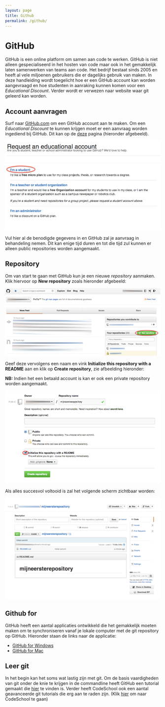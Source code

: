 ```yaml
---
layout: page
title: Github
permalink: /github/
---
```

# GitHub
GitHub is een online platform om samen aan code te werken. GitHub is niet alleen gespecialiseerd in het hosten van code maar ook in het gemakkelijk laten samenwerken van teams aan code.
Het bedrijf bestaat sinds 2005 en heeft al vele miljoenen gebruikers die er dagelijks gebruik van maken. In deze handleiding wordt toegelicht hoe er een GitHub account kan worden aangevraagd en hoe studenten in aanraking kunnen komen voor een *Educational Discount*. Verder wordt er verwezen naar website waar git geleerd kan worden.

## Account aanvragen
Surf naar [GitHub.com](http://www.github.com) om een GitHub account aan te maken.
Om een *Educational Discount* te kunnen krijgen moet er een aanvraag worden ingediend bij GitHub.
Dit kan op de [deze](https://education.github.com/pack) pagina (hieronder afgebeeld).

![Github Request](assets/img/github-request.png)

Vul hier al de benodigde gegevens in en GitHub zal je aanvraag in behandeling nemen. Dit kan enige tijd duren en tot die tijd zul kunnen er alleen public repositories worden aangemaakt.

## Repository
Om van start te gaan met GitHub kun je een nieuwe *repository* aanmaken.
Klik hiervoor op **New repository** zoals hieronder afgebeeld:

![Github Dashboard](assets/img/github-dashboard.png)

Geef deze vervolgens een naam en vink **Initialize this repository with a README** aan en klik op **Create repository**, zie afbeelding hieronder:

**NB:** Indien het een betaald account is kan er ook een private repository worden aangemaakt.

![Github New](assets/img/github-new.png)

Als alles succesvol voltooid is zal het volgende scherm zichtbaar worden:

![GitHub repo](assets/img/github-repo.png)

## Github for
GitHub heeft een aantal applicaties ontwikkeld die het gemakkelijk moeten maken om te synchroniseren vanaf je lokale computer met de git repository op GitHub.
Hieronder staan de links naar de applicatie:

* [GitHub for Windows](http://windows.github.com/)
* [GitHub for Mac](http://mac.github.com/)

## Leer git
In het begin kan het soms wat lastig zijn met git. Om de basis vaardigheden van git onder de knie te krijgen in de commandline heeft GitHub een tutorial gemaakt die [hier](http://try.github.io/) te vinden is. 
Verder heeft CodeSchool ook een aantal geavanceerde git tutorials die erg aan te raden zijn. (Klik [hier](http://www.codeschool.com/paths/electives#git-basics) om naar CodeSchool te gaan)